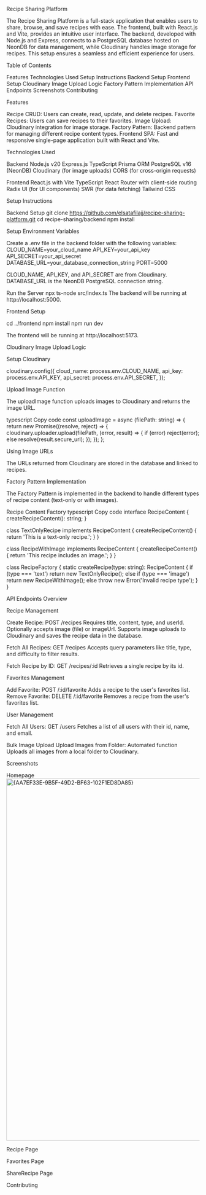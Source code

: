 Recipe Sharing Platform

The Recipe Sharing Platform is a full-stack application that enables users to share, browse, and save recipes with ease. The frontend, built with React.js and Vite, provides an intuitive user interface. The backend, developed with Node.js and Express, connects to a PostgreSQL database hosted on NeonDB for data management, while Cloudinary handles image storage for recipes. This setup ensures a seamless and efficient experience for users.

Table of Contents

Features
Technologies Used
Setup Instructions
Backend Setup
Frontend Setup
Cloudinary Image Upload Logic
Factory Pattern Implementation
API Endpoints
Screenshots
Contributing


Features

Recipe CRUD: Users can create, read, update, and delete recipes.
Favorite Recipes: Users can save recipes to their favorites.
Image Upload: Cloudinary integration for image storage.
Factory Pattern: Backend pattern for managing different recipe content types.
Frontend SPA: Fast and responsive single-page application built with React and Vite.

Technologies Used

Backend
Node.js v20
Express.js
TypeScript
Prisma ORM
PostgreSQL v16 (NeonDB)
Cloudinary (for image uploads)
CORS (for cross-origin requests)

Frontend
React.js with Vite
TypeScript
React Router with client-side routing
Radix UI (for UI components)
SWR (for data fetching)
Tailwind CSS 


Setup Instructions

Backend Setup
git clone https://github.com/elsatafilajj/recipe-sharing-platform.git
cd recipe-sharing/backend
npm install

Setup Environment Variables

Create a .env file in the backend folder with the following variables:
CLOUD_NAME=your_cloud_name
API_KEY=your_api_key
API_SECRET=your_api_secret
DATABASE_URL=your_database_connection_string
PORT=5000

CLOUD_NAME, API_KEY, and API_SECRET are from Cloudinary.
DATABASE_URL is the NeonDB PostgreSQL connection string.

Run the Server
npx ts-node src/index.ts
The backend will be running at http://localhost:5000.

Frontend Setup

cd ../frontend
npm install
npm run dev

The frontend will be running at http://localhost:5173.


Cloudinary Image Upload Logic

Setup Cloudinary

cloudinary.config({
  cloud_name: process.env.CLOUD_NAME,
  api_key: process.env.API_KEY,
  api_secret: process.env.API_SECRET,
});

Upload Image Function

The uploadImage function uploads images to Cloudinary and returns the image URL.

typescript
Copy code
const uploadImage = async (filePath: string) => {
  return new Promise((resolve, reject) => {
    cloudinary.uploader.upload(filePath, (error, result) => {
      if (error) reject(error);
      else resolve(result.secure_url);
    });
  });
};

Using Image URLs

The URLs returned from Cloudinary are stored in the database and linked to recipes.

Factory Pattern Implementation

The Factory Pattern is implemented in the backend to handle different types of recipe content (text-only or with images).

Recipe Content Factory
typescript
Copy code
interface RecipeContent {
  createRecipeContent(): string;
}

class TextOnlyRecipe implements RecipeContent {
  createRecipeContent() {
    return 'This is a text-only recipe.';
  }
}

class RecipeWithImage implements RecipeContent {
  createRecipeContent() {
    return 'This recipe includes an image.';
  }
}

class RecipeFactory {
  static createRecipe(type: string): RecipeContent {
    if (type === 'text') return new TextOnlyRecipe();
    else if (type === 'image') return new RecipeWithImage();
    else throw new Error('Invalid recipe type');
  }
}


API Endpoints Overview

Recipe Management

Create Recipe: POST /recipes
Requires title, content, type, and userId. Optionally accepts image (file) or imageUrl.
Supports image uploads to Cloudinary and saves the recipe data in the database.

Fetch All Recipes: GET /recipes
Accepts query parameters like title, type, and difficulty to filter results.

Fetch Recipe by ID: GET /recipes/:id
Retrieves a single recipe by its id.

Favorites Management

Add Favorite: POST /:id/favorite
Adds a recipe to the user's favorites list.
Remove Favorite: DELETE /:id/favorite
Removes a recipe from the user's favorites list.

User Management

Fetch All Users: GET /users
Fetches a list of all users with their id, name, and email.

Bulk Image Upload
Upload Images from Folder: Automated function
Uploads all images from a local folder to Cloudinary.


Screenshots

Homepage
<img width="943" alt="{AA7EF33E-9B5F-49D2-BF63-102F1ED8DA85}" src="https://github.com/user-attachments/assets/b930cb43-3832-42c6-8006-6eb14addde94">


Recipe Page

Favorites Page

ShareRecipe Page



Contributing




